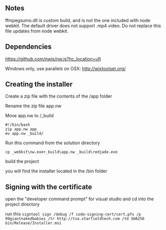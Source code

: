 
Notes
---------------------
ffmpegsumo.dll is custom build, and is not the one included with node webkit. The default driver does not support .mp4 video.  Do not replace this file updates from node webkit.


Dependencies
---------------------
https://github.com/nwjs/nw.js?hc_location=ufi

Windows only, use parallels on OSX:
http://wixtoolset.org/



Creating the installer
----------------------
Create a zip file with the contents of the /app folder

Rename the zip file app.nw

Move app.nw to /_build

```
#!/bin/bash
zip app.nw app
mv app.nw _build/
```

Run this command from the solution directory

```
cp _webkit\nw.exe+_build\app.nw _build\redjade.exe
```

build the project

you will find the installer located in the /bin folder

Signing with the certificate
----------------------------
open the "developer command prompt" for visual studio and cd into the project directory

run this 
 ```signtool sign /debug /f code-signing-cert/cert.pfx /p 99giantnakedbabies /tr http://tsa.starfieldtech.com /td SHA256 bin/Release/Installer.msi```

